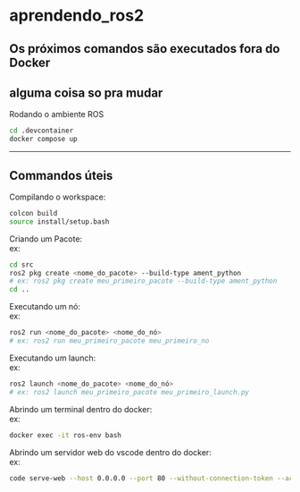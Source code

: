 # aprendendo_ros2
## Os próximos comandos são executados fora do Docker
## alguma coisa so pra mudar
Rodando o ambiente ROS
```bash
cd .devcontainer
docker compose up
```
---
## Commandos úteis

Compilando o workspace:<br>
```bash
colcon build
source install/setup.bash
```

Criando um Pacote:<br>
ex:
```bash
cd src
ros2 pkg create <nome_do_pacote> --build-type ament_python
# ex: ros2 pkg create meu_primeiro_pacote --build-type ament_python
cd ..

```

Executando um nó:<br>
ex:
```bash
ros2 run <nome_do_pacote> <nome_do_nó>
# ex: ros2 run meu_primeiro_pacote meu_primeiro_no

```

Executando um launch:<br>
ex:
```bash
ros2 launch <nome_do_pacote> <nome_do_nó>
# ex: ros2 launch meu_primeiro_pacote meu_primeiro_launch.py

```

Abrindo um terminal dentro do docker:<br>
ex:
```bash
docker exec -it ros-env bash

```

Abrindo um servidor web do vscode dentro do docker:<br>
ex:
```bash
code serve-web --host 0.0.0.0 --port 80 --without-connection-token --accept-server-license-terms

```
